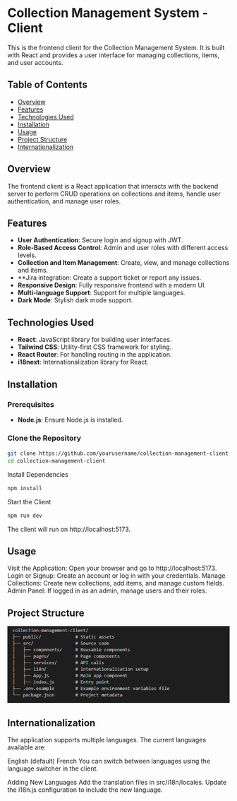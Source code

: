 # Collection Management System - Client

This is the frontend client for the Collection Management System. It is built with React and provides a user interface for managing collections, items, and user accounts.

## Table of Contents

- [Overview](#overview)
- [Features](#features)
- [Technologies Used](#technologies-used)
- [Installation](#installation)
- [Usage](#usage)
- [Project Structure](#project-structure)
- [Internationalization](#internationalization)

## Overview

The frontend client is a React application that interacts with the backend server to perform CRUD operations on collections and items, handle user authentication, and manage user roles.

## Features

- **User Authentication**: Secure login and signup with JWT.
- **Role-Based Access Control**: Admin and user roles with different access levels.
- **Collection and Item Management**: Create, view, and manage collections and items.
- **Jira integration: Create a support ticket or report any issues.
- **Responsive Design**: Fully responsive frontend with a modern UI.
- **Multi-language Support**: Support for multiple languages.
- **Dark Mode**: Stylish dark mode support.


## Technologies Used

- **React**: JavaScript library for building user interfaces.
- **Tailwind CSS**: Utility-first CSS framework for styling.
- **React Router**: For handling routing in the application.
- **i18next**: Internationalization library for React.

## Installation

### Prerequisites

- **Node.js**: Ensure Node.js is installed.

### Clone the Repository

```bash
git clone https://github.com/yourusername/collection-management-client.git
cd collection-management-client
```

Install Dependencies

```bash
npm install
```

Start the Client

```bash
npm run dev
```

The client will run on http://localhost:5173.

## Usage

Visit the Application: Open your browser and go to http://localhost:5173.
Login or Signup: Create an account or log in with your credentials.
Manage Collections: Create new collections, add items, and manage custom fields.
Admin Panel: If logged in as an admin, manage users and their roles.

## Project Structure

![Project Structure](./public/ps.PNG?raw=true "Project Structure")

## Internationalization

The application supports multiple languages. The current languages available are:

English (default)
French
You can switch between languages using the language switcher in the client.

Adding New Languages
Add the translation files in src/i18n/locales.
Update the i18n.js configuration to include the new language.

